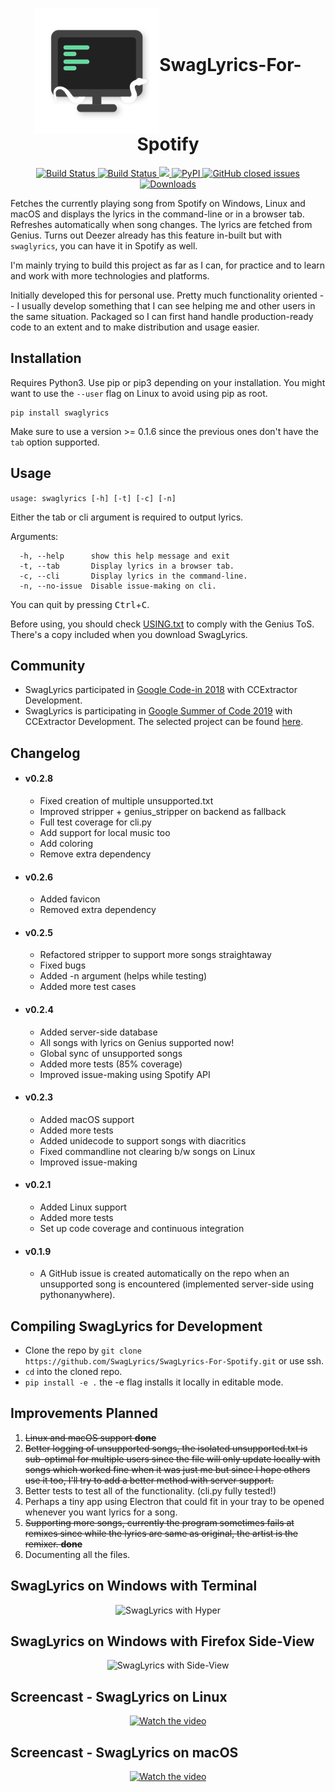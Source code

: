 <h1 align="center"><img src="https://github.com/SwagLyrics/SwagLyrics/blob/master/assets/swaglyrics_transparent.png?raw=true" alt="SwagLyrics" height=200 width=200 align="middle">SwagLyrics-For-Spotify</h1>
<p align="center">
  <a href="https://travis-ci.com/SwagLyrics/SwagLyrics-For-Spotify">
    <img src="https://travis-ci.com/SwagLyrics/SwagLyrics-For-Spotify.svg?branch=master" alt="Build Status" />
  </a>
  <a href="https://ci.appveyor.com/project/TheClashster/swaglyrics-for-spotify-yo7jh">
    <img src="https://ci.appveyor.com/api/projects/status/eon538lm2of04sll?svg=true" alt="Build Status" />
  </a>
  <a href="https://codecov.io/gh/SwagLyrics/SwagLyrics-For-Spotify">
  <img src="https://codecov.io/gh/SwagLyrics/SwagLyrics-For-Spotify/branch/master/graph/badge.svg" />
  </a>                                                                                                        
  <a href="https://pypi.org/project/swaglyrics/">
    <img src="https://img.shields.io/pypi/v/swaglyrics.svg" alt="PyPI" />
  </a>
  <a href="https://github.com/SwagLyrics/SwagLyrics-For-Spotify">
    <img src="https://img.shields.io/github/issues-closed/SwagLyrics/swaglyrics-for-spotify.svg" alt="GitHub closed issues" />
  </a>
  <a href="https://pepy.tech/project/swaglyrics">
    <img src="https://pepy.tech/badge/swaglyrics" alt="Downloads" />
  </a>
</p>

Fetches the currently playing song from Spotify on Windows, Linux and macOS and displays the lyrics in the command-line or in a browser tab.
Refreshes automatically when song changes. The lyrics are fetched from Genius.
Turns out Deezer already has this feature in-built but with `swaglyrics`, you can have it in Spotify as well.

I'm mainly trying to build this project as far as I can,
for practice and to learn and work with more technologies and platforms.

Initially developed this for personal use. Pretty much functionality oriented -- I usually develop something that I
can see helping me and other users in the same situation.
Packaged so I can first hand handle production-ready code to an extent and to make
distribution and usage easier.

## Installation
Requires Python3. Use pip or pip3 depending on your installation. You might want to use the `--user` flag on Linux to
avoid using pip as root.
```
pip install swaglyrics
```
Make sure to use a version >= 0.1.6 since the previous ones don't have the `tab` option supported.

## Usage
`usage: swaglyrics [-h] [-t] [-c] [-n]`

Either the tab or cli argument is required to output lyrics.

Arguments:
```
  -h, --help      show this help message and exit       
  -t, --tab       Display lyrics in a browser tab.      
  -c, --cli       Display lyrics in the command-line.   
  -n, --no-issue  Disable issue-making on cli.
```
You can quit by pressing <kbd>Ctrl</kbd>+<kbd>C</kbd>.

Before using, you should check [USING.txt](swaglyrics/USING.txt) to comply with the Genius ToS. There's a copy 
included when you download SwagLyrics.

## Community
- SwagLyrics participated in [Google Code-in 2018](https://g.co/gci) with CCExtractor Development.
- SwagLyrics is participating in [Google Summer of Code 2019](https://g.co/gsoc) with CCExtractor Development. 
The selected project can be found [here](https://summerofcode.withgoogle.com/projects/#5694893526089728).

## Changelog

- #### v0.2.8
	- Fixed creation of multiple unsupported.txt
	- Improved stripper + genius_stripper on backend as fallback
	- Full test coverage for cli.py
	- Add support for local music too
	- Add coloring
	- Remove extra dependency
	
- #### v0.2.6
    - Added favicon
    - Removed extra dependency
    
- #### v0.2.5
    - Refactored stripper to support more songs straightaway
    - Fixed bugs
    - Added -n argument (helps while testing)
    - Added more test cases

- #### v0.2.4
    - Added server-side database
    - All songs with lyrics on Genius supported now!
    - Global sync of unsupported songs
    - Added more tests (85% coverage)
    - Improved issue-making using Spotify API
    
- #### v0.2.3
    - Added macOS support
    - Added more tests
    - Added unidecode to support songs with diacritics
    - Fixed commandline not clearing b/w songs on Linux
    - Improved issue-making
    
- #### v0.2.1
    - Added Linux support
    - Added more tests
    - Set up code coverage and continuous integration
- #### v0.1.9
    - A GitHub issue is created automatically on the repo when an unsupported song is encountered (implemented server-side using pythonanywhere).

## Compiling SwagLyrics for Development

- Clone the repo by `git clone https://github.com/SwagLyrics/SwagLyrics-For-Spotify.git` or use ssh.
- `cd` into the cloned repo.
- `pip install -e .` the -e flag installs it locally in editable mode.

## Improvements Planned
1. ~~Linux and macOS support **done**~~
2. ~~Better logging of unsupported songs, the isolated unsupported.txt is sub-optimal for multiple users since the
file will only update locally with songs which worked fine when it was just me but since I hope others use it too, I'll
try to add a better method with server support.~~
3. Better tests to test all of the functionality. (cli.py fully tested!)
4. Perhaps a tiny app using Electron that could fit in your tray to be opened whenever you want lyrics for a song.
5. ~~Supporting more songs, currently the program sometimes fails at remixes since while the lyrics are same as 
original,
 the artist is the remixer. **done**~~
6. Documenting all the files.

## SwagLyrics on Windows with Terminal
<p align="center">
  <img src="https://i.imgur.com/SRRbxbr.png" alt="SwagLyrics with Hyper">
</p>

## SwagLyrics on Windows with Firefox Side-View
<p align="center">
  <img src="https://i.imgur.com/TcSpbP9.png" alt="SwagLyrics with Side-View">
</p>

## Screencast - SwagLyrics on Linux
<p align="center">
  <a href="http://www.youtube.com/watch?v=-rxYcXAsO1U">
    <img src="https://i.imgur.com/v3iWyia.gif" alt="Watch the video">
  </a>
</p>

## Screencast - SwagLyrics on macOS
<p align="center">
  <a href="https://www.youtube.com/watch?v=XcobDTljMdM">
    <img src="https://i.imgur.com/7BVWB99.gif" alt="Watch the video">
  </a>
</p>
